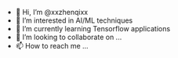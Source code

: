 - 👋 Hi, I’m @xxzhenqixx
- 👀 I’m interested in AI/ML techniques
- 🌱 I’m currently learning Tensorflow applications
- 💞️ I’m looking to collaborate on ...
- 📫 How to reach me ...

<!---
xxzhenqixx/xxzhenqixx is a ✨ special ✨ repository because its `README.md` (this file) appears on your GitHub profile.
You can click the Preview link to take a look at your changes.
--->
